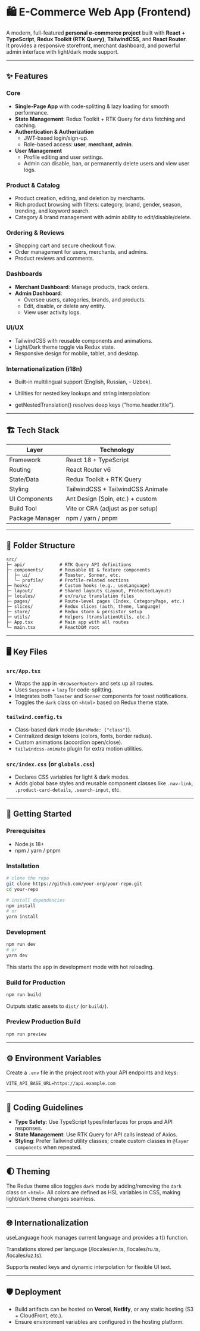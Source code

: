 # 🛍️ E-Commerce Web App (Frontend)

A modern, full-featured **personal e-commerce project** built with **React + TypeScript**, **Redux Toolkit (RTK Query)**, **TailwindCSS**, and **React Router**.  
It provides a responsive storefront, merchant dashboard, and powerful admin interface with light/dark mode support.

---

## ✨ Features

### Core
- **Single-Page App** with code-splitting & lazy loading for smooth performance.
- **State Management**: Redux Toolkit + RTK Query for data fetching and caching.
- **Authentication & Authorization**  
  - JWT-based login/sign-up.  
  - Role-based access: **user**, **merchant**, **admin**.
- **User Management**  
  - Profile editing and user settings.
  - Admin can disable, ban, or permanently delete users and view user logs.

### Product & Catalog
- Product creation, editing, and deletion by merchants.
- Rich product browsing with filters: category, brand, gender, season, trending, and keyword search.
- Category & brand management with admin ability to edit/disable/delete.

### Ordering & Reviews
- Shopping cart and secure checkout flow.
- Order management for users, merchants, and admins.
- Product reviews and comments.

### Dashboards
- **Merchant Dashboard**: Manage products, track orders.
- **Admin Dashboard**:  
  - Oversee users, categories, brands, and products.  
  - Edit, disable, or delete any entity.  
  - View user activity logs.

### UI/UX
- TailwindCSS with reusable components and animations.
- Light/Dark theme toggle via Redux state.
- Responsive design for mobile, tablet, and desktop.

### Internationalization (i18n)

- Built-in multilingual support (English, Russian, - Uzbek).

- Utilities for nested key lookups and string interpolation:

- getNestedTranslation() resolves deep keys ("home.header.title").
---

## 🏗️ Tech Stack

| Layer           | Technology                        |
| --------------- | --------------------------------- |
| Framework       | React 18 + TypeScript             |
| Routing         | React Router v6                   |
| State/Data      | Redux Toolkit + RTK Query         |
| Styling         | TailwindCSS + TailwindCSS Animate |
| UI Components   | Ant Design (Spin, etc.) + custom  |
| Build Tool      | Vite or CRA (adjust as per setup) |
| Package Manager | npm / yarn / pnpm                 |

---

## 📂 Folder Structure

```
src/
├─ api/             # RTK Query API definitions
├─ components/      # Reusable UI & feature components
│  ├─ ui/           # Toaster, Sonner, etc.
│  └─ profile/      # Profile-related sections
├─ hooks/           # Custom hooks (e.g., useLanguage)
├─ layout/          # Shared layouts (Layout, ProtectedLayout)
├─ locales/         # en/ru/uz translation files
├─ pages/           # Route-level pages (Index, CategoryPage, etc.)
├─ slices/          # Redux slices (auth, theme, language)
├─ store/           # Redux store & persistor setup
├─ utils/           # Helpers (translationUtils, etc.)
├─ App.tsx          # Main app with all routes
└─ main.tsx         # ReactDOM root
```

---

## 🖥️ Key Files

### `src/App.tsx`

* Wraps the app in `<BrowserRouter>` and sets up all routes.
* Uses `Suspense` + `lazy` for code-splitting.
* Integrates both `Toaster` and `Sonner` components for toast notifications.
* Toggles the `dark` class on `<html>` based on Redux theme state.

### `tailwind.config.ts`

* Class-based dark mode (`darkMode: ["class"]`).
* Centralized design tokens (colors, fonts, border radius).
* Custom animations (accordion open/close).
* `tailwindcss-animate` plugin for extra motion utilities.

### `src/index.css` (or `globals.css`)

* Declares CSS variables for light & dark modes.
* Adds global base styles and reusable component classes like `.nav-link`, `.product-card-details`, `.search-input`, etc.

---

## 🚀 Getting Started

### Prerequisites

* Node.js 18+
* npm / yarn / pnpm

### Installation

```bash
# clone the repo
git clone https://github.com/your-org/your-repo.git
cd your-repo

# install dependencies
npm install
# or
yarn install
```

### Development

```bash
npm run dev
# or
yarn dev
```

This starts the app in development mode with hot reloading.

### Build for Production

```bash
npm run build
```

Outputs static assets to `dist/` (or `build/`).

### Preview Production Build

```bash
npm run preview
```

---

## ⚙️ Environment Variables

Create a `.env` file in the project root with your API endpoints and keys:

```
VITE_API_BASE_URL=https://api.example.com
```

---

## 🧩 Coding Guidelines

* **Type Safety**: Use TypeScript types/interfaces for props and API responses.
* **State Management**: Use RTK Query for API calls instead of Axios.
* **Styling**: Prefer Tailwind utility classes; create custom classes in `@layer components` when repeated.

---

## 🌓 Theming

The Redux theme slice toggles `dark` mode by adding/removing the `dark` class on `<html>`.
All colors are defined as HSL variables in CSS, making light/dark theme changes seamless.

---

## 🌐 Internationalization

useLanguage hook manages current language and provides a t() function.

Translations stored per language (/locales/en.ts, /locales/ru.ts, /locales/uz.ts).

Supports nested keys and dynamic interpolation for flexible UI text.

---

## 🛡️ Deployment

* Build artifacts can be hosted on **Vercel**, **Netlify**, or any static hosting (S3 + CloudFront, etc.).
* Ensure environment variables are configured in the hosting platform.
